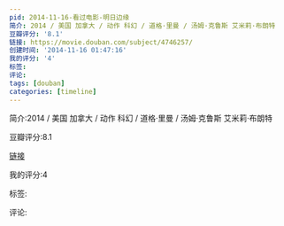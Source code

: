 ```yaml
---
pid: 2014-11-16-看过电影-明日边缘
简介: 2014 / 美国 加拿大 / 动作 科幻 / 道格·里曼 / 汤姆·克鲁斯 艾米莉·布朗特
豆瓣评分: '8.1'
链接: https://movie.douban.com/subject/4746257/
创建时间: '2014-11-16 01:47:16'
我的评分: '4'
标签:
评论:
tags: [douban]
categories: [timeline]
---
```

简介:2014 / 美国 加拿大 / 动作 科幻 / 道格·里曼 / 汤姆·克鲁斯 艾米莉·布朗特

豆瓣评分:8.1

[链接](https://movie.douban.com/subject/4746257/)

我的评分:4

标签:

评论:


